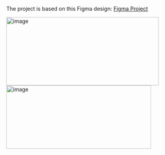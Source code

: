 The project is based on this Figma design: [Figma Project](https://www.figma.com/community/file/1293910475100399964)

<img width="403" height="181" alt="image" src="https://github.com/user-attachments/assets/8e76e880-23cd-42d7-8116-6a461c029182" />

<img width="383" height="168" alt="image" src="https://github.com/user-attachments/assets/e15a1206-3745-4c5e-9953-c0887c3ededc" />
